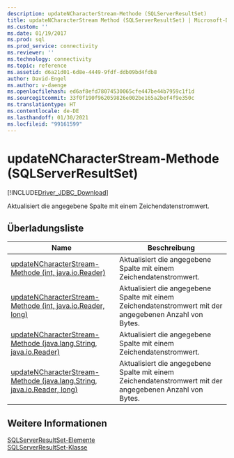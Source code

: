 ```yaml
---
description: updateNCharacterStream-Methode (SQLServerResultSet)
title: updateNCharacterStream Method (SQLServerResultSet) | Microsoft-Dokumentation
ms.custom: ''
ms.date: 01/19/2017
ms.prod: sql
ms.prod_service: connectivity
ms.reviewer: ''
ms.technology: connectivity
ms.topic: reference
ms.assetid: d6a21d01-6d8e-4449-9fdf-ddb09bd4fdb8
author: David-Engel
ms.author: v-daenge
ms.openlocfilehash: ed6af8efd78074530065cfe447be44b7959c1f1d
ms.sourcegitcommit: 33f0f190f962059826e002be165a2bef4f9e350c
ms.translationtype: HT
ms.contentlocale: de-DE
ms.lasthandoff: 01/30/2021
ms.locfileid: "99161599"
---
```

# <a name="updatencharacterstream-method-sqlserverresultset"></a>updateNCharacterStream-Methode (SQLServerResultSet)
[!INCLUDE[Driver_JDBC_Download](../../../includes/driver_jdbc_download.md)]

  Aktualisiert die angegebene Spalte mit einem Zeichendatenstromwert.  
  
## <a name="overload-list"></a>Überladungsliste  
  
|Name|Beschreibung|  
|----------|-----------------|  
|[updateNCharacterStream-Methode &#40;int, java.io.Reader&#41;](../../../connect/jdbc/reference/updatencharacterstream-method-int-java-io-reader.md)|Aktualisiert die angegebene Spalte mit einem Zeichendatenstromwert.|  
|[updateNCharacterStream-Methode &#40;int, java.io.Reader, long&#41;](../../../connect/jdbc/reference/updatencharacterstream-method-int-java-io-reader-long.md)|Aktualisiert die angegebene Spalte mit einem Zeichendatenstromwert mit der angegebenen Anzahl von Bytes.|  
|[updateNCharacterStream-Methode &#40;java.lang.String, java.io.Reader&#41;](../../../connect/jdbc/reference/updatencharacterstream-method-java-lang-string-java-io-reader.md)|Aktualisiert die angegebene Spalte mit einem Zeichendatenstromwert.|  
|[updateNCharacterStream-Methode &#40;java.lang.String, java.io.Reader, long&#41;](../../../connect/jdbc/reference/updatencharacterstream-method-java-lang-string-java-io-reader-long.md)|Aktualisiert die angegebene Spalte mit einem Zeichendatenstromwert mit der angegebenen Anzahl von Bytes.|  
  
## <a name="see-also"></a>Weitere Informationen  
 [SQLServerResultSet-Elemente](../../../connect/jdbc/reference/sqlserverresultset-members.md)   
 [SQLServerResultSet-Klasse](../../../connect/jdbc/reference/sqlserverresultset-class.md)  
  
  

